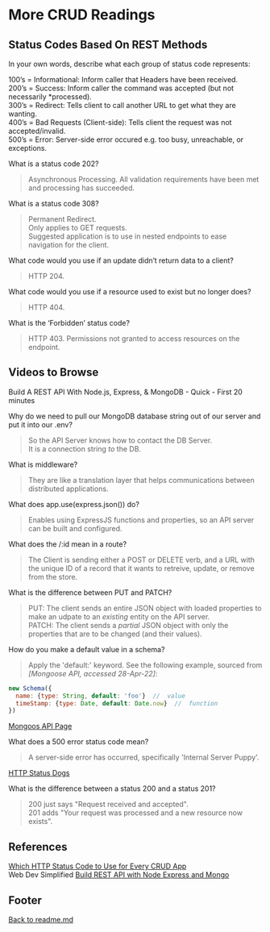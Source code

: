 # More CRUD Readings

## Status Codes Based On REST Methods

In your own words, describe what each group of status code represents:

100’s = Informational: Inform caller that Headers have been received.  
200’s = Success: Inform caller the command was accepted (but not necessarily *processed).  
300’s = Redirect: Tells client to call another URL to get what they are wanting.  
400’s = Bad Requests (Client-side): Tells client the request was not accepted/invalid.  
500’s = Error: Server-side error occured e.g. too busy, unreachable, or exceptions.  

What is a status code 202?  

> Asynchronous Processing. All validation requirements have been met and processing has succeeded.  

What is a status code 308?  

> Permanent Redirect.  
> Only applies to GET requests.  
> Suggested application is to use in nested endpoints to ease navigation for the client.  

What code would you use if an update didn’t return data to a client?  

> HTTP 204.  

What code would you use if a resource used to exist but no longer does?  

> HTTP 404.  

What is the ‘Forbidden’ status code?  

> HTTP 403. Permissions not granted to access resources on the endpoint.  

## Videos to Browse

Build A REST API With Node.js, Express, & MongoDB - Quick - First 20 minutes

Why do we need to pull our MongoDB database string out of our server and put it into our .env?  

> So the API Server knows how to contact the DB Server.  
> It is a connection string *to* the DB.  

What is middleware?

> They are like a translation layer that helps communications between distributed applications.  

What does app.use(express.json()) do?  

> Enables using ExpressJS functions and properties, so an API server can be built and configured.  

What does the /:id mean in a route?  

> The Client is sending either a POST or DELETE verb, and a URL with the unique ID of a record that it wants to retreive, update, or remove from the store.  

What is the difference between PUT and PATCH?  

> PUT: The client sends an entire JSON object with loaded properties to make an udpate to an *existing* entity on the API server.  
> PATCH: The client sends a *partial* JSON object with only the properties that are to be changed (and their values).  

How do you make a default value in a schema?  

> Apply the 'default:' keyword. See the following example, sourced from *[Mongoose API, accessed 28-Apr-22]*:

```js
new Schema({
  name: {type: String, default: 'foo'}  //  value
  timeStamp: {type: Date, default: Date.now}  //  function
})
```

[Mongoos API Page](https://mongoosejs.com/docs/2.7.x/docs/defaults.html)  

What does a 500 error status code mean?

> A server-side error has occurred, specifically 'Internal Server Puppy'.

[HTTP Status Dogs](https://httpstatusdogs.com/)  

What is the difference between a status 200 and a status 201?  

> 200 just says "Request received and accepted".  
> 201 adds "Your request was processed and a new resource now exists".  

## References

[Which HTTP Status Code to Use for Every CRUD App](https://www.moesif.com/blog/technical/api-design/Which-HTTP-Status-Code-To-Use-For-Every-CRUD-App/)  
Web Dev Simplified [Build REST API with Node Express and Mongo](https://www.youtube.com/channel/UCFbNIlppjAuEX4znoulh0Cw)  

## Footer

[Back to readme.md](../README.html)  
